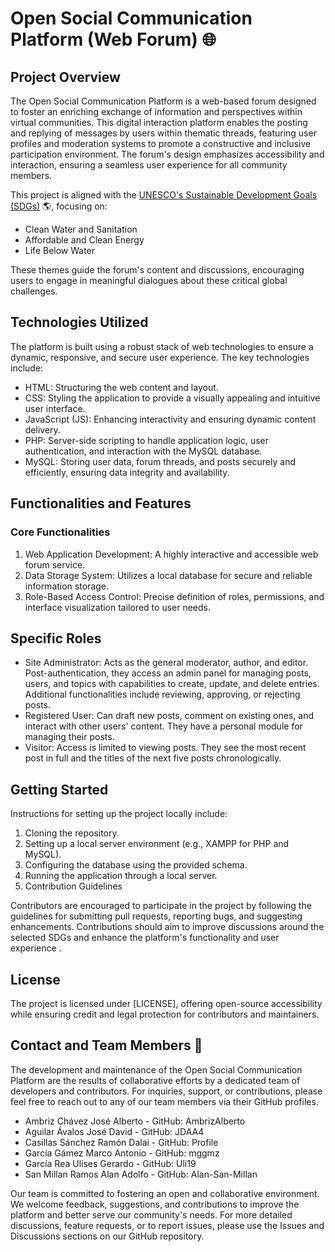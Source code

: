 # Open Social Communication Platform (Web Forum) :globe_with_meridians:

## Project Overview
The Open Social Communication Platform is a web-based forum designed to foster an enriching exchange of information and perspectives within virtual communities. This digital interaction platform enables the posting and replying of messages by users within thematic threads, featuring user profiles and moderation systems to promote a constructive and inclusive participation environment. The forum's design emphasizes accessibility and interaction, ensuring a seamless user experience for all community members.

This project is aligned with the [UNESCO's Sustainable Development Goals (SDGs)](https://es.unesco.org/sdgs) :earth_americas:, focusing on:

- Clean Water and Sanitation
- Affordable and Clean Energy
- Life Below Water

These themes guide the forum's content and discussions, encouraging users to engage in meaningful dialogues about these critical global challenges.

## Technologies Utilized
The platform is built using a robust stack of web technologies to ensure a dynamic, responsive, and secure user experience. The key technologies include:

- HTML: Structuring the web content and layout.
- CSS: Styling the application to provide a visually appealing and intuitive user interface.
- JavaScript (JS): Enhancing interactivity and ensuring dynamic content delivery.
- PHP: Server-side scripting to handle application logic, user authentication, and interaction with the MySQL database.
- MySQL: Storing user data, forum threads, and posts securely and efficiently, ensuring data integrity and availability.

## Functionalities and Features

### Core Functionalities
1. Web Application Development: A highly interactive and accessible web forum service.
1. Data Storage System: Utilizes a local database for secure and reliable information storage.
1. Role-Based Access Control: Precise definition of roles, permissions, and interface visualization tailored to user needs.

## Specific Roles
- Site Administrator: Acts as the general moderator, author, and editor. Post-authentication, they access an admin panel for managing posts, users, and topics with capabilities to create, update, and delete entries. Additional functionalities include reviewing, approving, or rejecting posts.
- Registered User: Can draft new posts, comment on existing ones, and interact with other users' content. They have a personal module for managing their posts.
- Visitor: Access is limited to viewing posts. They see the most recent post in full and the titles of the next five posts chronologically.

## Getting Started

Instructions for setting up the project locally include:

1. Cloning the repository.
1. Setting up a local server environment (e.g., XAMPP for PHP and MySQL).
1. Configuring the database using the provided schema.
1. Running the application through a local server.
1. Contribution Guidelines

Contributors are encouraged to participate in the project by following the guidelines for submitting pull requests, reporting bugs, and suggesting enhancements. Contributions should aim to improve discussions around the selected SDGs and enhance the platform's functionality and user experience .

## License

The project is licensed under [LICENSE], offering open-source accessibility while ensuring credit and legal protection for contributors and maintainers.

## Contact and Team Members :busts_in_silhouette:

The development and maintenance of the Open Social Communication Platform are the results of collaborative efforts by a dedicated team of developers and contributors. For inquiries, support, or contributions, please feel free to reach out to any of our team members via their GitHub profiles.

- Ambriz Chávez José Alberto - GitHub: AmbrizAlberto
- Aguilar Ávalos José David - GitHub: JDAA4
- Casillas Sánchez Ramón Dalai - GitHub: Profile
- García Gámez Marco Antonio - GitHub: mggmz
- García Rea Ulises Gerardo - GitHub: Uli19
- San Millan Ramos Alan Adolfo - GitHub: Alan-San-Millan

Our team is committed to fostering an open and collaborative environment. We welcome feedback, suggestions, and contributions to improve the platform and better serve our community's needs. For more detailed discussions, feature requests, or to report issues, please use the Issues and Discussions sections on our GitHub repository.


